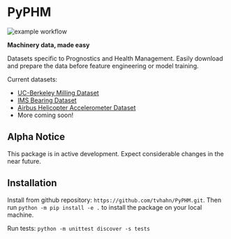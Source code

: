 # PyPHM
![example workflow](https://github.com/tvhahn/PyPHM/actions/workflows/main.yml/badge.svg)

**Machinery data, made easy**

Datasets specific to Prognostics and Health Management. Easily download and prepare the data before feature engineering or model training. 

Current datasets:
- [UC-Berkeley Milling Dataset](https://ti.arc.nasa.gov/tech/dash/groups/pcoe/prognostic-data-repository/#milling)
- [IMS Bearing Dataset](https://ti.arc.nasa.gov/tech/dash/groups/pcoe/prognostic-data-repository/#bearing)
- [Airbus Helicopter Accelerometer Dataset](https://www.research-collection.ethz.ch/handle/20.500.11850/415151)
- More coming soon!


## Alpha Notice
This package is in active development. Expect considerable changes in the near future.

## Installation
Install from github repository: `https://github.com/tvhahn/PyPHM.git`. Then run `python -m pip install -e .` to install the package on your local machine.

Run tests: `python -m unittest discover -s tests`

